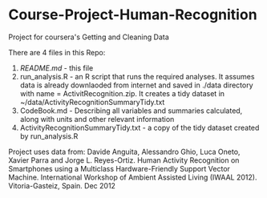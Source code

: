# Course-Project-Human-Recognition
Project for coursera's Getting and Cleaning Data

There are 4 files in this Repo:

1. *README.md* - this file 
2. run_analysis.R - an R script that runs the required analyses. It assumes data is already downlaoded from internet and saved in ./data directory with name = ActivitRecognition.zip. It creates a tidy dataset in ~/data/ActivityRecognitionSummaryTidy.txt
3. CodeBook.md - Describing all variables and summaries calculated, along with units and other relevant information
4. ActivityRecognitionSummaryTidy.txt - a copy of the tidy dataset created by run_analysis.R

Project uses data from:
Davide Anguita, Alessandro Ghio, Luca Oneto, Xavier Parra and Jorge L. Reyes-Ortiz. Human Activity Recognition on Smartphones using a Multiclass Hardware-Friendly Support Vector Machine. International Workshop of Ambient Assisted Living (IWAAL 2012). Vitoria-Gasteiz, Spain. Dec 2012



